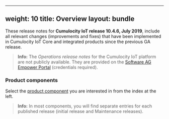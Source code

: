 
---
weight: 10
title: Overview
layout: bundle
---

These release notes for **Cumulocity IoT release 10.4.6, July 2019**, include all relevant changes (improvements and fixes) that have been implemented in Cumulocity IoT Core and integrated products since the previous GA release.

>**Info:** The *Operations release notes* for the Cumulocity IoT platform are not publicly available. They are provided on the [Software AG Empower Portal](https://documentation.softwareag.com/) (credentials required).

### Product components

Select the [product component](/about/introduction/#component) you are interested in from the index at the left.

>**Info:** In most components, you will find separate entries for each published release (initial release and Maintenance releases).
